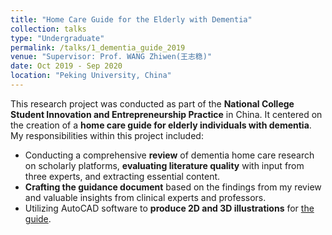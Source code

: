 ```yaml
---
title: "Home Care Guide for the Elderly with Dementia"
collection: talks
type: "Undergraduate"
permalink: /talks/1_dementia_guide_2019
venue: "Supervisor: Prof. WANG Zhiwen(王志稳)"
date: Oct 2019 - Sep 2020
location: "Peking University, China"
---
```


This research project was conducted as part of the **National College Student Innovation and Entrepreneurship Practice** in China. It centered on the creation of a **home care guide for elderly individuals with dementia**. My responsibilities within this project included:
* Conducting a comprehensive **review** of dementia home care research on scholarly platforms, **evaluating literature quality** with input from three experts, and extracting essential content.
* **Crafting the guidance document** based on the findings from my review and valuable insights from clinical experts and professors.
* Utilizing AutoCAD software to **produce 2D and 3D illustrations** for [the guide](https://yanweijin.github.io/files/Dementia_guidance.pdf).
  
